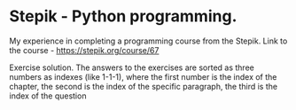 # Stepik - Python programming.
My experience in completing a programming course from the Stepik.
Link to the course - https://stepik.org/course/67
 
Exercise solution. 
The answers to the exercises are sorted as three numbers as indexes (like 1-1-1), where the first number is the index of the chapter, the second is the index of the specific paragraph, the third is the index of the question
